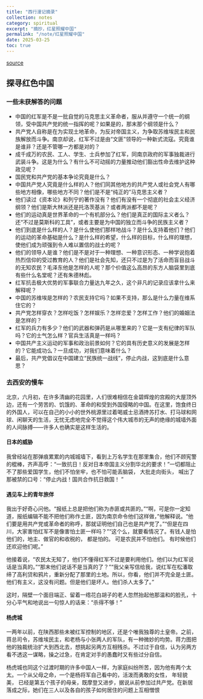 ```yaml
---
title: "西行漫记摘录"
collection: notes
category: spiritual
excerpt: "摘抄，红星照耀中国"
permalink: "/note/红星照耀中国"
date: 2025-03-25
toc: true
---
```


[source](http://www.0912jy.com/?p=1288)

## 探寻红色中国

### 一些未获解答的问题

- 中国的红军是不是一批自觉的马克思主义革命者，服从并遵守一个统一的纲领，受中国共产党的统一指挥的呢？如果是的，那末那个纲领是什么？
- 共产党人自称是在为实现土地革命，为反对帝国主义，为争取苏维埃民主和民族解放而斗争。南京却说，红军不过是由“文匪”领导的一种新式流寇。究竟谁是谁非？还是不管哪一方都是对的？
- 成千成万的农民、工人、学生、士兵参加了红军，同南京政府的军事独裁进行武装斗争。这是为什么？有什么不可动摇的力量推动他们豁出性命去维护这种政见呢？
- 国民党和共产党的基本争论究竟是什么？
- 中国共产党人究竟是什么样的人？他们同其他地方的共产党人或社会党人有哪些地方相像，哪些地方不同？他们是不是“纯正的”马克思主义者？
- 他们读过《资本论》和列宁的著作没有？他们有没有一个彻底的社会主义经济纲领？他们是斯大林派还是托洛茨基派？或者两派都不是呢？
- 他们的运动真是世界革命的一个有机部分么？他们是真正的国际主义者么？还“不过是莫斯科的工具”，或者主要是为中国的独立而斗争的民族主义者？
- 他们到底是什么样的人？是什么使他们那样地战斗？是什么支持着他们？他们的运动的革命基础是什么？是什么样的希望，什么样的目标，什么样的理想，使他们成为顽强到令人难以置信的战士的呢？
- 他们的领导人是谁？他们是不是对于一种理想、一种意识形态、一种学说抱着热烈信仰的受过教育的人？他们是社会先知，还只不过是为了活命而盲目战斗的无知农民？毛泽东他是怎样的人呢？那个价值这么高昂的东方人脑袋里到底有些什么名堂呢？还有朱德林彪。
- 红军抗击极大优势的军事联合力量达九年之久，这个非凡的记录应该拿什么来解释呢？
- 中国的苏维埃是怎样的？农民支持它吗？如果不支持，那么是什么力量在维系住它的？
- 共产党怎样穿衣？怎样吃饭？怎样娱乐？怎样恋爱？怎样工作？他们的婚姻法是怎样的？
- 红军的兵力有多少？他们的武器和弹药是从哪里来的？它是一支有纪律的军队吗？它的士气怎么样？官兵生活真是一样吗？
- 中国共产主义运动的军事和政治前景如何？它的具有历史意义的发展是怎样的？它能成功么？一旦成功，对我们意味着什么？
- 最后，共产党倡议在中国建立“民族统一战线”，停止内战，这到底是什么意思？

### 去西安的慢车

北京，六月初，在许多清幽的花园里，人们很难相信在金碧辉煌的宫殿的大屋顶外边，还有一个劳苦的、饥饿的、革命的和受到外国侵略的中国。在这里，饱食终日的外国人，可以在自己的小小的世外桃源里过着喝威士忌酒搀苏打水、打马球和网球、闲聊天的生活，无忧无虑地完全不觉得这个伟大城市的无声的绝缘的城墙外面的人间脉搏——许多人也确实是这样生活的。

#### 日本的威胁

我曾经站在那弹痕累累的内城城墙下，看到上万名学生在那里集合，他们不顾宪警的棍棒，齐声高呼：“一致抗日！反对日本帝国主义分割华北的要求！”一切都阻止不了那些爱国学生，他们不怕坐牢，也不怕可能丢脑袋， 大批走向街头， 喊出了那被禁的口号：“停止内战！国共合作抗日救国！ ”

#### 遇见车上的青年旅伴

我出于好奇心问他。“报纸上总是把他们称为赤匪或共匪的。”“啊，可是你一定知道，报纸编辑不能不把他们称作土匪，因为南京命令他们这样做，”他解释说。“他们要是用共产党或革命者的称呼，那就证明他们自己也是共产党了。”“但是在四川，大家害怕红军不是像害怕土匪一样吗？”“这个么，就要看情况了。有钱人是怕他们的，地主、做官的和收税的， 都是怕的。 可是农民并不怕他们。 有时候他们还欢迎他们呢。”

他接着说，“农民太无知了，他们不懂得红军不过是要利用他们。他们以为红军说话是当真的。”“那末他们说话不是当真的了？”“我父亲写信给我，说红军在松潘取缔了高利贷和鸦片，重新分配了那里的土地。所以，你看，他们并不完全是土匪。他们有主义，这没有问题。但是他们是坏人。他们杀人太多了。”

这时，隔壁一个面目端正、留着一绺花白胡子的老人忽然抬起他那温和的脸孔，十分心平气和地说出一句惊人的话来：“杀得不够！”

#### 杨虎城

一两年以前，在陕西那些未被红军控制的地区，还是个唯我独尊的土皇帝。之前，蒋总司令，苏维埃民主，和老杨与小张两人的军队，有一种微妙的均势。蒋力图把他的独裁统治扩大到西北去，想挑起另两方互相残杀。不过过于自信，认为另两方看不透这一谋略，操之过急，在肯定对手的愚蠢时又有些过分自信。

杨虎城也同这个过渡时期的许多中国人一样，为家庭纠纷所苦，因为他有两个太太。一个从父母之命，一个是杨将军自己看中的，活泼而勇敢的女性， 年轻貌美， 已经是第五个孩子的母亲，既摩登又进步，据说从前参加过共产党。在新居落成之际，她们在三人以及各自的孩子如何居住的问题上互相憎恨